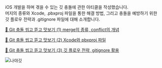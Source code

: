 iOS 개발을 하며 겪을 수 있는 깃 충돌에 관한 아티클을 작성했습니다.</br>
머지의 종류와 Xcode, .pbxproj 파일을 통한 해결 방법, 그리고 충돌을 예방하기 위한 깃 플로우 전략과 .gitignore 파일에 대해 소개합니다.

[🌟 Git 충돌 씹고 뜯고 맛보기 (1) merge의 종류, conflict의 개념](https://archive-mmaybei.tistory.com/4)

[🌟 Git 충돌 씹고 뜯고 맛보기 (2) Xcode와 pbxproj 파일](https://archive-mmaybei.tistory.com/5)

[🌟 Git 충돌 씹고 뜯고 맛보기 (3) 깃 플로우 전략, gitignore 활용](https://archive-mmaybei.tistory.com/6)

![나야깃](https://github.com/user-attachments/assets/052585bf-2bb4-4a3f-9f95-64454c108b21)
